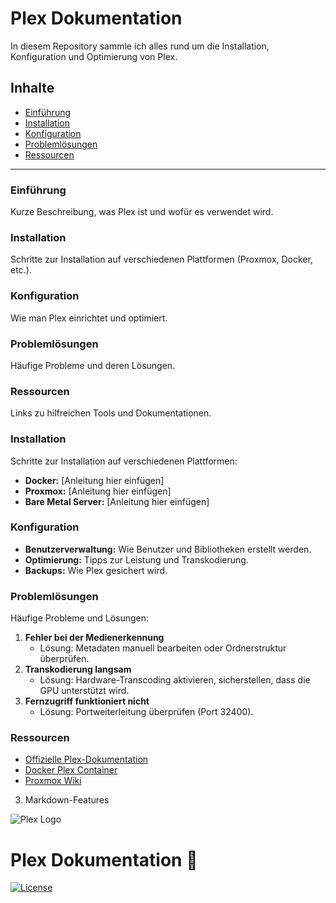 # Plex Dokumentation

In diesem Repository sammle ich alles rund um die Installation, Konfiguration und Optimierung von Plex. 

## Inhalte

- [Einführung](#einführung)
- [Installation](#installation)
- [Konfiguration](#konfiguration)
- [Problemlösungen](#problemlösungen)
- [Ressourcen](#ressourcen)

---

### Einführung
Kurze Beschreibung, was Plex ist und wofür es verwendet wird.

### Installation
Schritte zur Installation auf verschiedenen Plattformen (Proxmox, Docker, etc.).

### Konfiguration
Wie man Plex einrichtet und optimiert.

### Problemlösungen
Häufige Probleme und deren Lösungen.

### Ressourcen
Links zu hilfreichen Tools und Dokumentationen.


### Installation
Schritte zur Installation auf verschiedenen Plattformen:
- **Docker:** [Anleitung hier einfügen]
- **Proxmox:** [Anleitung hier einfügen]
- **Bare Metal Server:** [Anleitung hier einfügen]


### Konfiguration
- **Benutzerverwaltung:** Wie Benutzer und Bibliotheken erstellt werden.
- **Optimierung:** Tipps zur Leistung und Transkodierung.
- **Backups:** Wie Plex gesichert wird.


### Problemlösungen
Häufige Probleme und Lösungen:
1. **Fehler bei der Medienerkennung**
   - Lösung: Metadaten manuell bearbeiten oder Ordnerstruktur überprüfen.
2. **Transkodierung langsam**
   - Lösung: Hardware-Transcoding aktivieren, sicherstellen, dass die GPU unterstützt wird.
3. **Fernzugriff funktioniert nicht**
   - Lösung: Portweiterleitung überprüfen (Port 32400).


### Ressourcen
- [Offizielle Plex-Dokumentation](https://support.plex.tv/)
- [Docker Plex Container](https://hub.docker.com/r/linuxserver/plex)
- [Proxmox Wiki](https://pve.proxmox.com/wiki/Main_Page)

3. Markdown-Features

![Plex Logo](https://example.com/plex-logo.png)

# Plex Dokumentation 🚀

[![License](https://img.shields.io/badge/license-MIT-blue.svg)](LICENSE)
